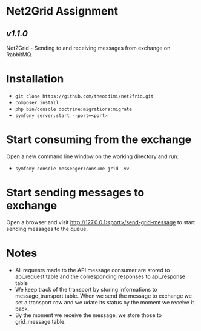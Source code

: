 # Net2Grid Assignment
## _v1.1.0_

Net2Grid - Sending to and receiving messages from exchange on RabbitMQ.

# Installation
- `git clone https://github.com/theoddimi/net2frid.git`
- `composer install`
- `php bin/console doctrine:migrations:migrate`
- `symfony server:start --port=<port>`

# Start consuming from the exchange
Open a new command line window on the working directory and run:
- `symfony console messenger:consume grid -vv`

# Start sending messages to exchange
Open a browser and visit  http://127.0.0.1:<port>/send-grid-message to start sending messages to the queue.

# Notes
- All requests made to the API message consumer are stored to api_request table and the corresponding responses to api_response table
- We keep track of the transport by storing informations to message_transport table. When we send the message to exchange we set a transport row and we udate its status by the moment we receive it back.
- By the moment we receive the message, we store those to grid_message table.